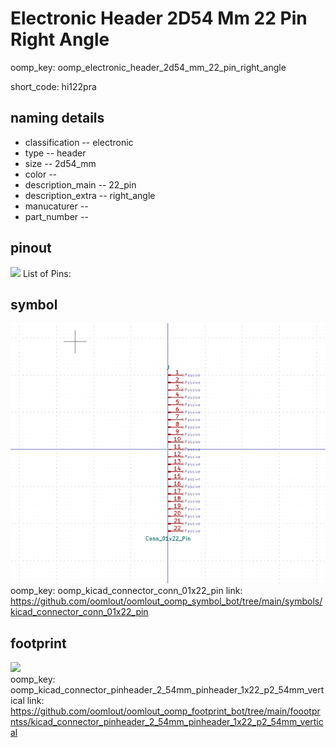 # Electronic Header 2D54 Mm 22 Pin Right Angle
oomp_key: oomp_electronic_header_2d54_mm_22_pin_right_angle  

short_code: hi122pra
## naming details
* classification -- electronic
* type -- header
* size -- 2d54_mm
* color -- 
* description_main -- 22_pin
* description_extra -- right_angle
* manucaturer -- 
* part_number -- 
## pinout
![](working_pinout_600.png)
List of Pins:

## symbol

![](symbol/0/working/working_600.png)  
oomp_key: oomp_kicad_connector_conn_01x22_pin
link: https://github.com/oomlout/oomlout_oomp_symbol_bot/tree/main/symbols/kicad_connector_conn_01x22_pin


## footprint

![](footprint/0/working/working_600.png)  
oomp_key: oomp_kicad_connector_pinheader_2_54mm_pinheader_1x22_p2_54mm_vertical
link: https://github.com/oomlout/oomlout_oomp_footprint_bot/tree/main/foootprntss/kicad_connector_pinheader_2_54mm_pinheader_1x22_p2_54mm_vertical
